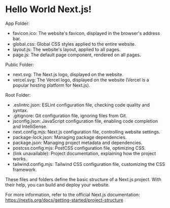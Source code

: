 # Hello World Next.js!

App Folder:

- favicon.ico: The website's favicon, displayed in the browser's address bar.
- global.css: Global CSS styles applied to the entire website.
- layout.js: The website's layout, applied to all pages.
- page.js: The default page component, rendered on all pages.

Public Folder:

- next.svg: The Next.js logo, displayed on the website.
- vercel.svg: The Vercel logo, displayed on the website (Vercel is a popular hosting platform for Next.js).

Root Folder:

- .eslintrc.json: ESLint configuration file, checking code quality and syntax.
- .gitignore: Git configuration file, ignoring files from Git.
- jsconfig.json: JavaScript configuration file, enabling code completion and IntelliSense.
- next.config.mjs: Next.js configuration file, controlling website settings.
- package-lock.json: Managing package dependencies.
- package.json: Managing project metadata and dependencies.
- postcss.config.mjs: PostCSS configuration file, optimizing CSS.
- (link unavailable): Project documentation, explaining how the project works.
- tailwind.config.mjs: Tailwind CSS configuration file, customizing the CSS framework.

These files and folders define the basic structure of a Next.js project. With their help, you can build and deploy your website.

For more information, refer to the official Next.js documentation: https://nextjs.org/docs/getting-started/project-structure